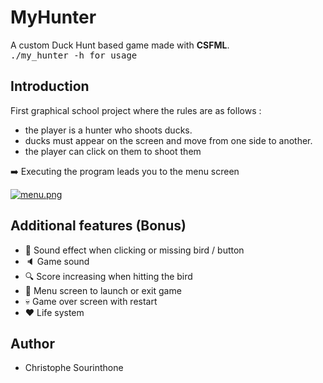 # MyHunter
A custom Duck Hunt based game made with __CSFML__.<br />
<kbd>./my_hunter -h for usage

## Introduction
First graphical school project where the rules are as follows :
  * the player is a hunter who shoots ducks.<br />
  * ducks must appear on the screen and move from one side to another.<br />
  * the player can click on them to shoot them<br />

:arrow_right: Executing the program leads you to the menu screen
  
[![menu.png](https://i.postimg.cc/85VtfCsJ/menu.png)](https://postimg.cc/xktKWnvn)

## Additional features (Bonus)
 
 * :musical_note: Sound effect when clicking or missing bird / button 
 * :speaker: Game sound
 * :mag: Score increasing when hitting the bird
 * :round_pushpin: Menu screen to launch or exit game
 * :skull: Game over screen with restart
 * :heart: Life system

## Author
 * Christophe Sourinthone
